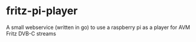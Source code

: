 # fritz-pi-player
A small webservice (written in go) to use a raspberry pi as a player for AVM Fritz DVB-C streams
